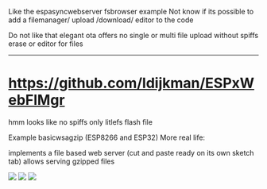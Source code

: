 Like the espasyncwebserver fsbrowser example
Not know if its possible to add a filemanager/ upload /download/ editor to the code

Do not like that elegant ota offers no single or multi file upload without spiffs erase or editor for files

---

# https://github.com/ldijkman/ESPxWebFlMgr

hmm looks like no spiffs only litlefs flash file 

Example basicwsagzip (ESP8266 and ESP32)
More real life:

implements a file based web server (cut and paste ready on its own sketch tab)
allows serving gzipped files

<img src="https://github.com/ldijkman/randomnerd_esp32_wifi_manager/blob/main/images/20220122_053531.jpg">

<img src="https://github.com/ldijkman/randomnerd_esp32_wifi_manager/blob/main/images/20220122_053548.jpg">

<img src="https://github.com/ldijkman/ESPxWebFlMgr/blob/master/img/20220123_150041.jpg">
